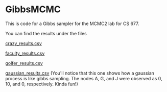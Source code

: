 # GibbsMCMC

This is code for a Gibbs sampler for the MCMC2 lab for CS 677.

You can find the results under the files

[crazy_results.csv](crazy_results.csv)

[faculty_results.csv](faculty_results.csv)

[golfer_results.csv](golfer_results.csv)

[gaussian_results.csv](gaussian_results.csv) (You'll notice that this one shows how a gaussian process is like gibbs sampling. The nodes A, G, and J were observed as 0, 10, and 0, respectively. Kinda fun!)
